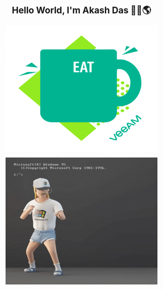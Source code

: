 
<!--
**Akash-Das2024/Akash-Das2024** is a ✨ _special_ ✨ repository because its `README.md` (this file) appears on your GitHub profile.

Here are some ideas to get you started:

- 🔭 I’m currently working on ...
- 🌱 I’m currently learning ...
- 👯 I’m looking to collaborate on ...
- 🤔 I’m looking for help with ...
- 💬 Ask me about ...
- 📫 How to reach me: ...
- 😄 Pronouns: ...
- ⚡ Fun fact: ...
-->

<h1 align="center">Hello World, I'm Akash Das 🙋‍♂️🌎 </h1>


<p align="center">
  <img width="480" height="400" src="MEDIA/giphy.gif">
</p>

<!-- 
<p align="center">
  <img width="480" height="400" src="MEDIA/peter.gif">
</p>
-->

<p align="center">
  <img width="480" height="400" src="MEDIA/kick.gif">
</p>

<!--
<p align="center">
  <img width="480" height="400" src="MEDIA/fire.gif">
</p>
-->
